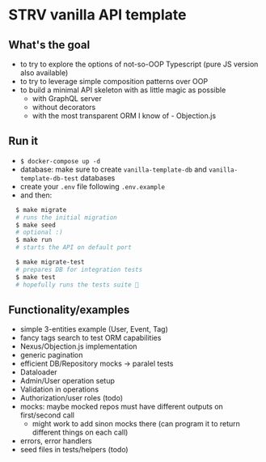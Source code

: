 # STRV vanilla API template

## What's the goal

- to try to explore the options of not-so-OOP Typescript (pure JS version also available)
- to try to leverage simple composition patterns over OOP
- to build a minimal API skeleton with as little magic as possible
  - with GraphQL server
  - without decorators
  - with the most transparent ORM I know of - Objection.js

## Run it

- `$ docker-compose up -d`
- database: make sure to create `vanilla-template-db` and `vanilla-template-db-test` databases
- create your `.env` file following `.env.example`
- and then:

```bash
  $ make migrate
  # runs the initial migration
  $ make seed
  # optional :)
  $ make run
  # starts the API on default port
```

```bash
  $ make migrate-test
  # prepares DB for integration tests
  $ make test
  # hopefully runs the tests suite 🤖
```

## Functionality/examples

- simple 3-entities example (User, Event, Tag)
- fancy tags search to test ORM capabilities
- Nexus/Objection.js implementation
- generic pagination
- efficient DB/Repository mocks -> paralel tests
- Dataloader
- Admin/User operation setup
- Validation in operations
- Authorization/user roles (todo)
- mocks: maybe mocked repos must have different outputs on first/second call
  - might work to add sinon mocks there (can program it to return different things on each call)
- errors, error handlers
- seed files in tests/helpers (todo)
